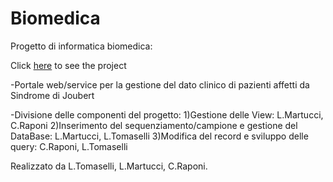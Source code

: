 Biomedica
=====================

Progetto di informatica biomedica:

Click [here](https://localhost/informatica_biomedica/Portale/view/HomePage.php) to see the project

-Portale web/service per la gestione del dato clinico di pazienti affetti da Sindrome di Joubert

-Divisione delle componenti del progetto:
  1)Gestione delle View: L.Martucci, C.Raponi
  2)Inserimento del sequenziamento/campione e gestione del DataBase: L.Martucci, L.Tomaselli
  3)Modifica del record e sviluppo delle query: C.Raponi, L.Tomaselli
  
  
Realizzato da L.Tomaselli, L.Martucci, C.Raponi.


